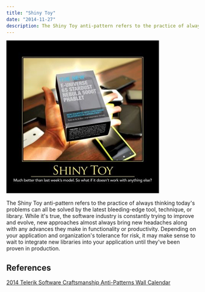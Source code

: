 ```yaml
---
title: "Shiny Toy"
date: "2014-11-27"
description: The Shiny Toy anti-pattern refers to the practice of always thinking today's problems can all be solved by the latest bleeding-edge tool, technique, or library.
---
```


![Shiny_Toy_Jan_2014](images/shiny-toy-400x400.jpg)

The Shiny Toy anti-pattern refers to the practice of always thinking today's problems can all be solved by the latest bleeding-edge tool, technique, or library. While it's true, the software industry is constantly trying to improve and evolve, new approaches almost always bring new headaches along with any advances they make in functionality or productivity. Depending on your application and organization's tolerance for risk, it may make sense to wait to integrate new libraries into your application until they've been proven in production.

## References

[2014 Telerik Software Craftsmanship Anti-Patterns Wall Calendar](http://gear.telerik.com/)

